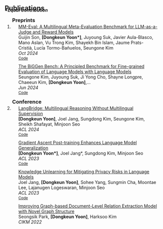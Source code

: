 <h2 id="publications" style="margin: 2px 0px -15px;">Publications</h2>
<div class="periodical"><em><strong>*Equal Contribution</strong></em></div>

<div class="publications">
<ol class="bibliography">
<h3 id="year" style="margin: 2px 0px ;">Preprints</h3>
<li>
  <div class="pub-row">
  <div class="col-sm-9" style="position: relative;padding-right: 15px;padding-left: 20px;padding-bottom: 10px">
    <div class="title"><a href="https://arxiv.org/abs/2410.17578">MM-Eval: A Multilingual Meta-Evaluation Benchmark for LLM-as-a-Judge and Reward Models</a></div>
    <div class="author">Guijin Son, <strong>[Dongkeun Yoon*]</strong>, Juyoung Suk, Javier Aula-Blasco, Mano Aslan, Vu Trong Kim, Shayekh Bin Islam, Jaume Prats-Cristià, Lucía Tormo-Bañuelos, Seungone Kim</div>
    <div class="periodical"><em>Oct 2024</em></div>
    <div class="links">
      <a href="https://github.com/guijinSON/MM-Eval" class="btn btn-sm z-depth-0" role="button" target="_blank" style="font-size:12px;">Code</a>
    </div>
  </div>
</div>
<div class="pub-row">
  <div class="col-sm-9" style="position: relative;padding-right: 15px;padding-left: 20px;padding-bottom: 10px">
    <div class="title"><a href="https://arxiv.org/abs/2406.05761">The BiGGen Bench: A Principled Benchmark for Fine-grained Evaluation of Language Models with Language Models</a></div>
    <div class="author">Seungone Kim, Juyoung Suk, Ji Yong Cho, Shayne Longpre, Chaeeun Kim, <strong>[Dongkeun Yoon]</strong>,…</div>
    <div class="periodical"><em>Jun 2024</em></div>
    <div class="links">
      <a href="https://github.com/prometheus-eval/prometheus-eval" class="btn btn-sm z-depth-0" role="button" target="_blank" style="font-size:12px;">Code</a>
    </div>
  </div>
</div>
</li>
<h3 id="year" style="margin: 2px 0px ;">Conference</h3>
<li>
<div class="pub-row">
  <div class="col-sm-9" style="position: relative;padding-right: 15px;padding-left: 20px;padding-bottom: 10px">
    <div class="title"><a href="https://arxiv.org/abs/2401.10695">LangBridge: Multilingual Reasoning Without Multilingual Supervision</a></div>
    <div class="author"><strong>[Dongkeun Yoon]</strong>, Joel Jang, Sungdong Kim, Seungone Kim, Sheikh Shafayat, Minjoon Seo </div>
    <div class="periodical"><em>ACL 2024</em></div>
    <div class="links">
      <a href="https://github.com/kaistAI/LangBridge" class="btn btn-sm z-depth-0" role="button" target="_blank" style="font-size:12px;">Code</a>
    </div>
  </div>
</div>
<div class="pub-row">
  <div class="col-sm-9" style="position: relative;padding-right: 15px;padding-left: 20px;padding-bottom: 10px">
    <div class="title"><a href="https://arxiv.org/abs/2306.07052">Gradient Ascent Post-training Enhances Language Model Generalization</a></div>
    <div class="author"><strong>[Dongkeun Yoon*]</strong>, Joel Jang*, Sungdong Kim, Minjoon Seo </div>
    <div class="periodical"><em>ACL 2023</em></div>
    <div class="links">
      <a href="https://github.com/kaistAI/GAP" class="btn btn-sm z-depth-0" role="button" target="_blank" style="font-size:12px;">Code</a>
    </div>
  </div>
</div>
<div class="pub-row">
  <div class="col-sm-9" style="position: relative;padding-right: 15px;padding-left: 20px;padding-bottom: 10px">
    <div class="title"><a href="https://arxiv.org/abs/2210.01504">Knowledge Unlearning for Mitigating Privacy Risks in Language Models</a></div>
    <div class="author">Joel Jang, <strong>[Dongkeun Yoon]</strong>, Sohee Yang, Sungmin Cha, Moontae Lee, Lajanugen Logeswaran, Minjoon Seo</div>
    <div class="periodical"><em>ACL 2023</em></div>
    <div class="links">
      <a href="https://github.com/joeljang/knowledge-unlearning" class="btn btn-sm z-depth-0" role="button" target="_blank" style="font-size:12px;">Code</a>
    </div>
  </div>
</div>
<div class="pub-row">
  <div class="col-sm-9" style="position: relative;padding-right: 15px;padding-left: 20px;padding-bottom: 10px">
    <div class="title"><a href="https://dl.acm.org/doi/abs/10.1145/3511808.3557615">Improving Graph-based Document-Level Relation Extraction Model with Novel Graph Structure</a></div>
    <div class="author">Seongsik Park, <strong>[Dongkeun Yoon]</strong>, Harksoo Kim</div>
    <div class="periodical"><em>CIKM 2022</em></div>
  </div>
</div>
</li>
<br>

</ol>
</div>
